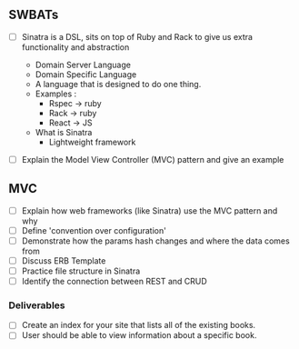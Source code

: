 ## SWBATs
- [ ] Sinatra is a DSL, sits on top of Ruby and Rack to give us extra functionality and abstraction
  - Domain Server Language
  - Domain Specific Language
  - A language that is designed to do one thing.
  - Examples :
    - Rspec -> ruby
    - Rack -> ruby
    - React -> JS
  - What is Sinatra
    - Lightweight framework

- [ ] Explain the Model View Controller (MVC) pattern and give an example

## MVC
- [ ] Explain how web frameworks (like Sinatra) use the MVC pattern and why
- [ ] Define 'convention over configuration'
- [ ] Demonstrate how the params hash changes and where the data comes from
- [ ] Discuss ERB Template
- [ ] Practice file structure in Sinatra
- [ ] Identify the connection between REST and CRUD

### Deliverables
- [ ] Create an index for your site that lists all of the existing books.
- [ ] User should be able to view information about a specific book.
